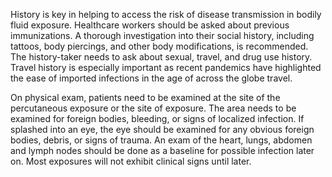 History is key in helping to access the risk of disease transmission in bodily fluid exposure. Healthcare workers should be asked about previous immunizations. A thorough investigation into their social history, including tattoos, body piercings, and other body modifications, is recommended. The history-taker needs to ask about sexual, travel, and drug use history. Travel history is especially important as recent pandemics have highlighted the ease of imported infections in the age of across the globe travel.

On physical exam, patients need to be examined at the site of the percutaneous exposure or the site of exposure. The area needs to be examined for foreign bodies, bleeding, or signs of localized infection. If splashed into an eye, the eye should be examined for any obvious foreign bodies, debris, or signs of trauma. An exam of the heart, lungs, abdomen and lymph nodes should be done as a baseline for possible infection later on. Most exposures will not exhibit clinical signs until later.